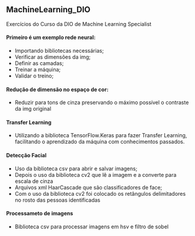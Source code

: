 ## MachineLearning_DIO
Exercícios do Curso da DIO de Machine Learning Specialist

#### Primeiro é um exemplo rede neural:
- Importando bibliotecas necessárias;
- Verificar as dimensões da img;
- Definir as camadas;
- Treinar a máquina;
- Validar o treino;

#### Redução de dimensão no espaço de cor:
- Reduzir para tons de cinza preservando o máximo possível o contraste da img original

#### Transfer Learning
- Utilizando a biblioteca TensorFlow.Keras para fazer Transfer Learning, facilitando o aprendizado da máquina com conhecimentos passados.

#### Detecção Facial
- Uso da biblioteca csv para abrir e salvar imagens;
- Depois o uso da biblioteca cv2 que lê a imagem e a converte para escala de cinza
- Arquivos xml HaarCascade que são classificadores de face;
- Com o uso da biblioteca cv2 foi colocado os retângulos delimitadores no rosto das pessoas identificadas

#### Processameto de imagens
- Biblioteca csv para processar imagens em hsv e filtro de sobel
